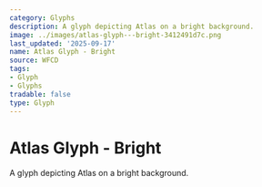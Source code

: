 ```yaml
---
category: Glyphs
description: A glyph depicting Atlas on a bright background.
image: ../images/atlas-glyph---bright-3412491d7c.png
last_updated: '2025-09-17'
name: Atlas Glyph - Bright
source: WFCD
tags:
- Glyph
- Glyphs
tradable: false
type: Glyph
---
```


# Atlas Glyph - Bright

A glyph depicting Atlas on a bright background.

